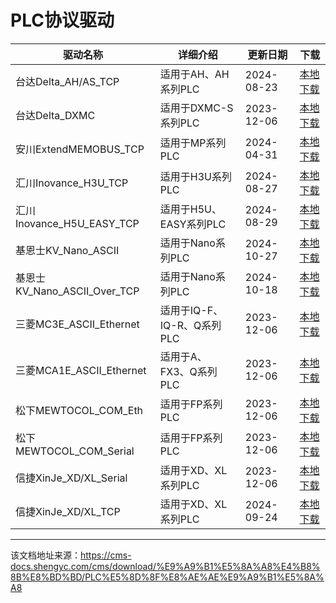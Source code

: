 # PLC协议驱动  
  
驱动名称| 详细介绍| 更新日期| 下载  
---|---|---|---  
台达Delta_AH/AS_TCP| 适用于AH、AH系列PLC| 2024-08-23| [本地下载](https://list.syc-cms.com:8443/d/publish/SIOT%E9%A9%B1%E5%8A%A8/PLC/CMS.HotPlugs_SYC_Delta_AH_AS_TCP_V1.2.5.cmsplugs)  
台达Delta_DXMC| 适用于DXMC-S系列PLC| 2023-12-06| [本地下载](https://list.syc-cms.com:8443/d/publish/SIOT%E9%A9%B1%E5%8A%A8/PLC/CMS.HotPlugs_SYC_Delta_DXMC_V1.2.1.cmsplugs)  
安川ExtendMEMOBUS_TCP| 适用于MP系列PLC| 2024-04-31| [本地下载](https://list.syc-cms.com:8443/d/publish/SIOT%E9%A9%B1%E5%8A%A8/PLC/CMS.HotPlugs_SYC_ExtendMEMOBUS_TCP_V1.2.0.cmsplugs)  
汇川Inovance_H3U_TCP| 适用于H3U系列PLC| 2024-08-27| [本地下载](https://list.syc-cms.com:8443/d/publish/SIOT%E9%A9%B1%E5%8A%A8/PLC/CMS.HotPlugs_SYC_Inovance_H3U_TCP_V1.2.6.cmsplugs)  
汇川Inovance_H5U_EASY_TCP| 适用于H5U、EASY系列PLC| 2024-08-29| [本地下载](https://list.syc-cms.com:8443/d/publish/SIOT%E9%A9%B1%E5%8A%A8/PLC/CMS.HotPlugs_SYC_Inovance_H5U_EASY_TCP_V1.2.3.cmsplugs)  
基恩士KV_Nano_ASCII| 适用于Nano系列PLC| 2024-10-27| [本地下载](https://list.syc-cms.com:8443/d/publish/SIOT%E9%A9%B1%E5%8A%A8/PLC/CMS.HotPlugs_SYC_KV_Nano_ASCII_V1.2.4.cmsplugs)  
基恩士KV_Nano_ASCII_Over_TCP| 适用于Nano系列PLC| 2024-10-18| [本地下载](https://list.syc-cms.com:8443/d/publish/SIOT%E9%A9%B1%E5%8A%A8/PLC/CMS.HotPlugs_SYC_KV_Nano_ASCII_Over_TCP_V1.2.0.cmsplugs)  
三菱MC3E_ASCII_Ethernet| 适用于IQ-F、IQ-R、Q系列PLC| 2023-12-06| [本地下载](https://list.syc-cms.com:8443/d/publish/SIOT%E9%A9%B1%E5%8A%A8/PLC/CMS.HotPlugs_SYC_MC3E_ASCII_Ethernet_V1.2.1.cmsplugs)  
三菱MCA1E_ASCII_Ethernet| 适用于A、FX3、Q系列PLC| 2023-12-06| [本地下载](https://list.syc-cms.com:8443/d/publish/SIOT%E9%A9%B1%E5%8A%A8/PLC/CMS.HotPlugs_SYC_MCA1E_ASCII_Ethernet_V1.2.1.cmsplugs)  
松下MEWTOCOL_COM_Eth| 适用于FP系列PLC| 2023-12-06| [本地下载](https://list.syc-cms.com:8443/d/publish/SIOT%E9%A9%B1%E5%8A%A8/PLC/CMS.HotPlugs_SYC_MEWTOCOL_COM_Eth_V1.2.1.cmsplugs)  
松下MEWTOCOL_COM_Serial| 适用于FP系列PLC| 2023-12-06| [本地下载](https://list.syc-cms.com:8443/d/publish/SIOT%E9%A9%B1%E5%8A%A8/PLC/CMS.HotPlugs_SYC_MEWTOCOL_COM_Serial_V1.2.1.cmsplugs)  
信捷XinJe_XD/XL_Serial| 适用于XD、XL系列PLC| 2023-12-06| [本地下载](https://list.syc-cms.com:8443/d/publish/SIOT%E9%A9%B1%E5%8A%A8/PLC/CMS.HotPlugs_SYC_XinJe_XD_XL_Serial_V1.2.1.cmsplugs)  
信捷XinJe_XD/XL_TCP| 适用于XD、XL系列PLC| 2024-09-24| [本地下载](https://list.syc-cms.com:8443/d/publish/SIOT%E9%A9%B1%E5%8A%A8/PLC/CMS.HotPlugs_SYC_XinJe_XD_XL_TCP_V1.2.3.cmsplugs)


---

该文档地址来源：https://cms-docs.shengyc.com/cms/download/%E9%A9%B1%E5%8A%A8%E4%B8%8B%E8%BD%BD/PLC%E5%8D%8F%E8%AE%AE%E9%A9%B1%E5%8A%A8